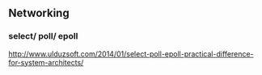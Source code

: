 ## Networking

### select/ poll/ epoll

http://www.ulduzsoft.com/2014/01/select-poll-epoll-practical-difference-for-system-architects/